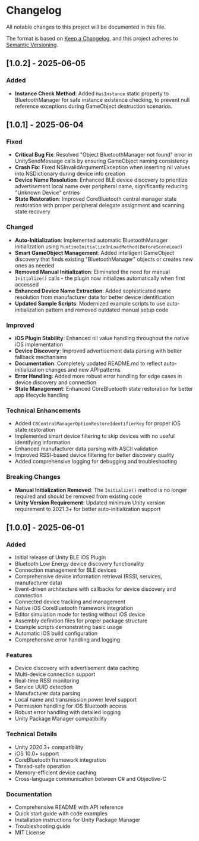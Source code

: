 # Changelog

All notable changes to this project will be documented in this file.

The format is based on [Keep a Changelog](https://keepachangelog.com/en/1.0.0/),
and this project adheres to [Semantic Versioning](https://semver.org/spec/v2.0.0.html).

## [1.0.2] - 2025-06-05

### Added
- **Instance Check Method**: Added `HasInstance` static property to BluetoothManager for safe instance existence checking, to prevent null reference exceptions during GameObject destruction scenarios.

## [1.0.1] - 2025-06-04

### Fixed
- **Critical Bug Fix**: Resolved "Object BluetoothManager not found" error in UnitySendMessage calls by ensuring GameObject naming consistency
- **Crash Fix**: Fixed NSInvalidArgumentException when inserting nil values into NSDictionary during device info creation
- **Device Name Resolution**: Enhanced BLE device discovery to prioritize advertisement local name over peripheral name, significantly reducing "Unknown Device" entries
- **State Restoration**: Improved CoreBluetooth central manager state restoration with proper peripheral delegate assignment and scanning state recovery

### Changed
- **Auto-Initialization**: Implemented automatic BluetoothManager initialization using `RuntimeInitializeOnLoadMethod(BeforeSceneLoad)`
- **Smart GameObject Management**: Added intelligent GameObject discovery that finds existing "BluetoothManager" objects or creates new ones as needed
- **Removed Manual Initialization**: Eliminated the need for manual `Initialize()` calls - the plugin now initializes automatically when first accessed
- **Enhanced Device Name Extraction**: Added sophisticated name resolution from manufacturer data for better device identification
- **Updated Sample Scripts**: Modernized example scripts to use auto-initialization pattern and removed outdated manual setup code

### Improved
- **iOS Plugin Stability**: Enhanced nil value handling throughout the native iOS implementation
- **Device Discovery**: Improved advertisement data parsing with better fallback mechanisms
- **Documentation**: Completely updated README.md to reflect auto-initialization changes and new API patterns
- **Error Handling**: Added more robust error handling for edge cases in device discovery and connection
- **State Management**: Enhanced CoreBluetooth state restoration for better app lifecycle handling

### Technical Enhancements
- Added `CBCentralManagerOptionRestoreIdentifierKey` for proper iOS state restoration
- Implemented smart device filtering to skip devices with no useful identifying information
- Enhanced manufacturer data parsing with ASCII validation
- Improved RSSI-based device filtering for better discovery quality
- Added comprehensive logging for debugging and troubleshooting

### Breaking Changes
- **Manual Initialization Removed**: The `Initialize()` method is no longer required and should be removed from existing code
- **Unity Version Requirement**: Updated minimum Unity version requirement to 2021.3+ for better auto-initialization support

## [1.0.0] - 2025-06-01

### Added
- Initial release of Unity BLE iOS Plugin
- Bluetooth Low Energy device discovery functionality
- Connection management for BLE devices
- Comprehensive device information retrieval (RSSI, services, manufacturer data)
- Event-driven architecture with callbacks for device discovery and connection
- Connected device tracking and management
- Native iOS CoreBluetooth framework integration
- Editor simulation mode for testing without iOS device
- Assembly definition files for proper package structure
- Example scripts demonstrating basic usage
- Automatic iOS build configuration
- Comprehensive error handling and logging

### Features
- Device discovery with advertisement data caching
- Multi-device connection support
- Real-time RSSI monitoring
- Service UUID detection
- Manufacturer data parsing
- Local name and transmission power level support
- Permission handling for iOS Bluetooth access
- Robust error handling with detailed logging
- Unity Package Manager compatibility

### Technical Details
- Unity 2020.3+ compatibility
- iOS 10.0+ support
- CoreBluetooth framework integration
- Thread-safe operation
- Memory-efficient device caching
- Cross-language communication between C# and Objective-C

### Documentation
- Comprehensive README with API reference
- Quick start guide with code examples
- Installation instructions for Unity Package Manager
- Troubleshooting guide
- MIT License
